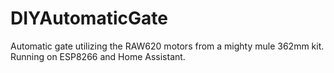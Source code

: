 # DIYAutomaticGate
Automatic gate utilizing the RAW620 motors from a mighty mule 362mm kit. Running on ESP8266 and Home Assistant. 
